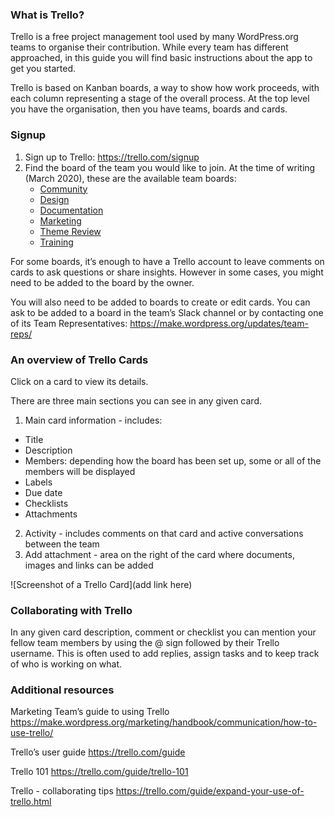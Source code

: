 ### What is Trello?

Trello is a free project management tool used by many WordPress.org teams to organise their contribution.
While every team has different approached, in this guide you will find basic instructions about the app to get you started.

Trello is based on Kanban boards, a way to show how work proceeds, with each column representing a stage of the overall process.
At the top level you have the organisation, then you have teams, boards and cards. 

### Signup

1. Sign up to Trello: https://trello.com/signup
2. Find the board of the team you would like to join. At the time of writing (March 2020), these are the available team boards:
   * [Community](https://trello.com/wpcommunityteam)
   * [Design](https://trello.com/b/fnHScayo/design-team)
   * [Documentation](https://trello.com/wordpressdocs)
   * [Marketing](https://trello.com/wordpressmarketing1)
   * [Theme Review](https://trello.com/b/proI6Fkp/wptrt-requirements)
   * [Training](https://trello.com/b/BsfzszRM/wordpress-training-team-lesson-plan-development)

For some boards, it’s enough to have a Trello account to leave comments on cards to ask questions or share insights. However in some cases, you might need to be added to the board by the owner.

You will also need to be added to boards to create or edit cards. You can ask to be added to a board in the team’s Slack channel or by contacting one of its Team Representatives: https://make.wordpress.org/updates/team-reps/

### An overview of Trello Cards

Click on a card to view its details.

There are three main sections you can see in any given card.

1. Main card information - includes: 
  * Title
  * Description
  * Members: depending how the board has been set up, some or all of the members will be displayed
  * Labels
  * Due date
  * Checklists
  * Attachments
2. Activity - includes comments on that card and active conversations between the team
3. Add attachment - area on the right of the card where documents, images and links can be added

![Screenshot of a Trello Card](add link here)

### Collaborating with Trello

In any given card description, comment or checklist you can mention your fellow team members by using the @ sign followed by their Trello username. This is often used to add replies, assign tasks and to keep track of who is working on what.

### Additional resources

Marketing Team’s guide to using Trello
https://make.wordpress.org/marketing/handbook/communication/how-to-use-trello/

Trello’s user guide
https://trello.com/guide

Trello 101
https://trello.com/guide/trello-101

Trello - collaborating tips
https://trello.com/guide/expand-your-use-of-trello.html




